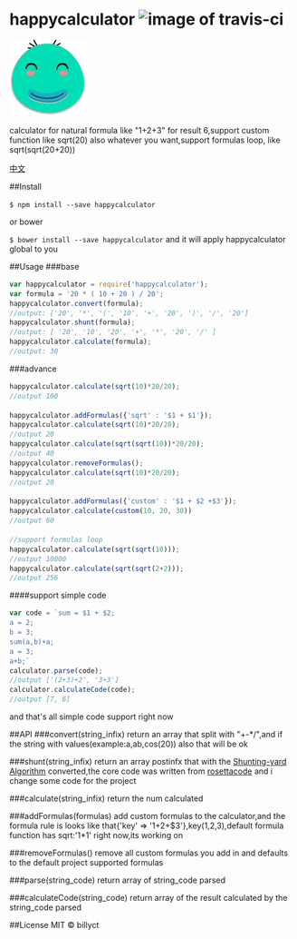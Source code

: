 # happycalculator ![image of travis-ci](https://travis-ci.org/billyct/happycalculator.svg)
![icon](./icon.png)


calculator for natural formula like "1+2+3" for result 6,support custom function like sqrt(20) also whatever you want,support formulas loop,  like sqrt(sqrt(20+20))



[中文](https://github.com/billyct/happycalculator/blob/master/readme_zh.md)

##Install


``` $ npm install --save happycalculator ```


or bower


``` $ bower install --save happycalculator ``` and it will apply happycalculator global to you

##Usage
###base

```js
var happycalculator = require('happycalculator');
var formula = '20 * ( 10 + 20 ) / 20';
happycalculator.convert(formula);
//output: ['20', '*', '(', '10', '+', '20', ')', '/', '20']
happycalculator.shunt(formula);
//output: [ '20', '10', '20', '+', '*', '20', '/' ]
happycalculator.calculate(formula);
//output: 30
```
###advance
```js
happycalculator.calculate(sqrt(10)*20/20);
//output 100

happycalculator.addFormulas({'sqrt' : '$1 + $1'});
happycalculator.calculate(sqrt(10)*20/20);
//output 20
happycalculator.calculate(sqrt(sqrt(10))*20/20);
//output 40
happycalculator.removeFormulas();
happycalculator.calculate(sqrt(10)*20/20);
//output 20

happycalculator.addFormulas({'custom' : '$1 + $2 +$3'});
happycalculator.calculate(custom(10, 20, 30))
//output 60

//support formulas loop
happycalculator.calculate(sqrt(sqrt(10)));
//output 10000
happycalculator.calculate(sqrt(sqrt(2+2)));
//output 256
```

####support simple code
```js
var code = `sum = $1 + $2;
a = 2;
b = 3;
sum(a,b)+a;
a = 3;
a+b;`
calculator.parse(code);
//output ['(2+3)+2', '3+3']
calculator.calculateCode(code);
//output [7, 6]
```
and that's all simple code support right now

##API
###convert(string_infix)
return an array that split with "+-*/",and if the string with values(example:a,ab,cos(20)) also that will be ok

###shunt(string_infix)
return an array postinfx that with the [Shunting-yard Algorithm](https://en.wikipedia.org/wiki/Shunting-yard_algorithm) converted,the core code was written from [rosettacode](https://rosettacode.org/wiki/Parsing/Shunting-yard_algorithm#JavaScript) and i change some code for the project

###calculate(string_infix)
return the num calculated

###addFormulas(formulas)
add custom formulas to the calculator,and the formula rule is looks like that{'key' => '$1+$2+$3'},key(1,2,3),default formula function has sqrt:'$1*$1' right now,its working on

###removeFormulas()
remove all custom formulas you add in and defaults to the default project supported formulas

###parse(string_code)
return array of string_code parsed


###calculateCode(string_code)
return array of the result calculated by the string_code parsed 




##License
MIT © billyct
